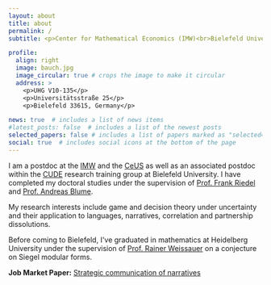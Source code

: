 ```yaml
---
layout: about
title: about
permalink: /
subtitle: <p>Center for Mathematical Economics (IMW)<br>Bielefeld University, Germany</p>

profile:
  align: right
  image: bauch.jpg
  image_circular: true # crops the image to make it circular
  address: >
    <p>UHG V10-135</p>
    <p>Universitätsstraße 25</p>
    <p>Bielefeld 33615, Germany</p>

news: true  # includes a list of news items
#latest_posts: false  # includes a list of the newest posts
selected_papers: false # includes a list of papers marked as "selected={true}"
social: true  # includes social icons at the bottom of the page
---
```



I am a postdoc at the [IMW](https://www.uni-bielefeld.de/zwe/imw/) and the [CeUS](https://www.uni-bielefeld.de/einrichtungen/ceus/) as well as an associated postdoc within the [CUDE](https://www.uni-bielefeld.de/zwe/imw/cude/) research training group at Bielefeld University. I have completed my doctoral studies under the supervision of [Prof. Frank Riedel](https://wwwhomes.uni-bielefeld.de/friedel/) and [Prof. Andreas Blume](https://sites.google.com/site/andreas3blume/).

<p>My research interests include game and decision theory under uncertainty and their application to languages, narratives, correlation and partnership dissolutions.</p>

Before coming to Bielefeld, I've graduated in mathematics at Heidelberg University under the supervision of [Prof. Rainer Weissauer](https://www.researchgate.net/profile/Rainer-Weissauer) on a conjecture on Siegel modular forms.



**Job Market Paper:**
[Strategic communication of narratives](https://gbauch.github.io/assets/pdf/narratives_jmp.pdf)
